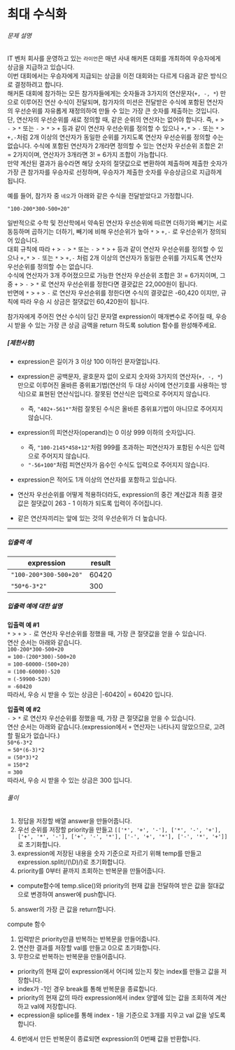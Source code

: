 # 최대 수식화
###### 문제 설명

IT 벤처 회사를 운영하고 있는  `라이언`은 매년 사내 해커톤 대회를 개최하여 우승자에게 상금을 지급하고 있습니다.  
이번 대회에서는 우승자에게 지급되는 상금을 이전 대회와는 다르게 다음과 같은 방식으로 결정하려고 합니다.  
해커톤 대회에 참가하는 모든 참가자들에게는 숫자들과 3가지의 연산문자(`+, -, *`) 만으로 이루어진 연산 수식이 전달되며, 참가자의 미션은 전달받은 수식에 포함된 연산자의 우선순위를 자유롭게 재정의하여 만들 수 있는 가장 큰 숫자를 제출하는 것입니다.  
단, 연산자의 우선순위를 새로 정의할 때, 같은 순위의 연산자는 없어야 합니다. 즉,  `+`  >  `-`  >  `*`  또는  `-`  >  `*`  >  `+`  등과 같이 연산자 우선순위를 정의할 수 있으나  `+,*`  >  `-`  또는  `*`  >  `+,-`처럼 2개 이상의 연산자가 동일한 순위를 가지도록 연산자 우선순위를 정의할 수는 없습니다. 수식에 포함된 연산자가 2개라면 정의할 수 있는 연산자 우선순위 조합은 2! = 2가지이며, 연산자가 3개라면 3! = 6가지 조합이 가능합니다.  
만약 계산된 결과가 음수라면 해당 숫자의 절댓값으로 변환하여 제출하며 제출한 숫자가 가장 큰 참가자를 우승자로 선정하며, 우승자가 제출한 숫자를 우승상금으로 지급하게 됩니다.

예를 들어, 참가자 중  `네오`가 아래와 같은 수식을 전달받았다고 가정합니다.

`"100-200*300-500+20"`

일반적으로 수학 및 전산학에서 약속된 연산자 우선순위에 따르면 더하기와 빼기는 서로 동등하며 곱하기는 더하기, 빼기에 비해 우선순위가 높아  `*`  >  `+,-`  로 우선순위가 정의되어 있습니다.  
대회 규칙에 따라  `+`  >  `-`  >  `*`  또는  `-`  >  `*`  >  `+`  등과 같이 연산자 우선순위를 정의할 수 있으나  `+,*`  >  `-`  또는  `*`  >  `+,-`  처럼 2개 이상의 연산자가 동일한 순위를 가지도록 연산자 우선순위를 정의할 수는 없습니다.  
수식에 연산자가 3개 주어졌으므로 가능한 연산자 우선순위 조합은 3! = 6가지이며, 그 중  `+`  >  `-`  >  `*`  로 연산자 우선순위를 정한다면 결괏값은 22,000원이 됩니다.  
반면에  `*`  >  `+`  >  `-`  로 연산자 우선순위를 정한다면 수식의 결괏값은 -60,420 이지만, 규칙에 따라 우승 시 상금은 절댓값인 60,420원이 됩니다.

참가자에게 주어진 연산 수식이 담긴 문자열 expression이 매개변수로 주어질 때, 우승 시 받을 수 있는 가장 큰 상금 금액을 return 하도록 solution 함수를 완성해주세요.

##### **[제한사항]**

-   expression은 길이가 3 이상 100 이하인 문자열입니다.
-   expression은 공백문자, 괄호문자 없이 오로지 숫자와 3가지의 연산자(`+, -, *`) 만으로 이루어진 올바른 중위표기법(연산의 두 대상 사이에 연산기호를 사용하는 방식)으로 표현된 연산식입니다. 잘못된 연산식은 입력으로 주어지지 않습니다.
    -   즉,  `"402+-561*"`처럼 잘못된 수식은 올바른 중위표기법이 아니므로 주어지지 않습니다.  
        
-   expression의 피연산자(operand)는 0 이상 999 이하의 숫자입니다.
    -   즉,  `"100-2145*458+12"`처럼 999를 초과하는 피연산자가 포함된 수식은 입력으로 주어지지 않습니다.
    -   `"-56+100"`처럼 피연산자가 음수인 수식도 입력으로 주어지지 않습니다.
-   expression은 적어도 1개 이상의 연산자를 포함하고 있습니다.
-   연산자 우선순위를 어떻게 적용하더라도, expression의 중간 계산값과 최종 결괏값은 절댓값이 263  - 1 이하가 되도록 입력이 주어집니다.
-   같은 연산자끼리는 앞에 있는 것의 우선순위가 더 높습니다.

----------

##### **입출력 예**
|expression|result|
|--|--|
|`"100-200*300-500+20"`|60420|
|`"50*6-3*2"`|300|

##### **입출력 예에 대한 설명**

**입출력 예 #1**  
`*`  >  `+`  >  `-`  로 연산자 우선순위를 정했을 때, 가장 큰 절댓값을 얻을 수 있습니다.  
연산 순서는 아래와 같습니다.  
`100-200*300-500+20`  
=  `100-(200*300)-500+20`  
=  `100-60000-(500+20)`  
=  `(100-60000)-520`  
=  `(-59900-520)`  
=  `-60420`  
따라서, 우승 시 받을 수 있는 상금은 |-60420| = 60420 입니다.

**입출력 예 #2**  
`-`  >  `*`  로 연산자 우선순위를 정했을 때, 가장 큰 절댓값을 얻을 수 있습니다.  
연산 순서는 아래와 같습니다.(expression에서  `+`  연산자는 나타나지 않았으므로, 고려할 필요가 없습니다.)  
`50*6-3*2`  
=  `50*(6-3)*2`  
=  `(50*3)*2`  
=  `150*2`  
=  `300`  
따라서, 우승 시 받을 수 있는 상금은 300 입니다.

###### 풀이
1. 정답을 저장할 배열 answer을 만들어줍니다.
2. 우선 순위를 저장할 priority을 만들고 `[['*', '+', '-'], ['*', '-', '+'], ['+', '*', '-'], ['+', '-', '*'], ['-', '+', '*'], ['-', '*', '+']]`로 초기화합니다.
3. expression에 저장된 내용을 숫자 기준으로 자르기 위해 temp를 만들고 expression.split(/(\D)/)로 초기화합니다.
4. priority를 0부터 끝까지 조회하는 반복문을 만들어줍니다.
 - compute함수에 temp.slice()와 priority의 현재 값을 전달하여 받은 값을 절대값으로 변경하여 answer에 push합니다.
5. answer의 가장 큰 값을 return합니다.

compute 함수
1. 입력받은 priority만큼 반복하는 반복문을 만들어줍니다.
2. 연산한 결과를 저장할 val를 만들고 0으로 초기화합니다.
3. 무한으로 반복하는 반복문을 만들어줍니다.
- priority의 현재 값이 expression에서 어디에 있는지 찾는 index를 만들고 값을 저장합니다.
- index가 -1인 경우 break를 통해 반복문을 종료합니다.
- priority의 현재 값의 따라 expression에서 index 양옆에 있는 값을 조회하여 계산하고 val에 저장합니다.
- ecpression을 splice를 통해 index - 1을 기준으로 3개를 지우고 val 값을 넣도록 합니다.
4. 6번에서 만든 반복문이 종료되면 expression의 0번째 값을 반환합니다. 